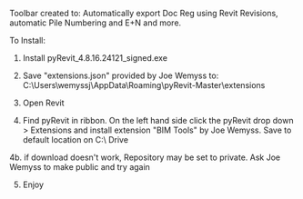 Toolbar created to: Automatically export Doc Reg using Revit Revisions, automatic Pile Numbering and E+N and more.

To Install:

1. Install pyRevit_4.8.16.24121_signed.exe

2. Save "extensions.json" provided by Joe Wemyss to: C:\Users\wemyssj\AppData\Roaming\pyRevit-Master\extensions

3. Open Revit

4. Find pyRevit in ribbon. On the left hand side click the pyRevit drop down > Extensions and install extension "BIM Tools" by Joe Wemyss. Save to default location on C:\ Drive

4b. if download doesn't work, Repository may be set to private. Ask Joe Wemyss to make public and try again

5. Enjoy
